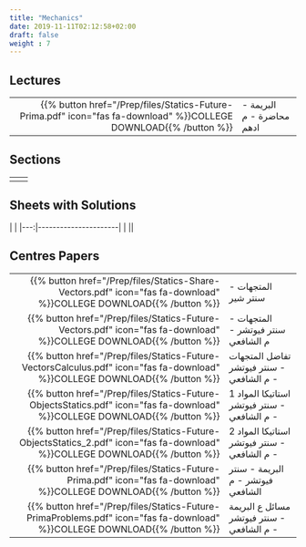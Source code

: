 ```yaml
---
title: "Mechanics"
date: 2019-11-11T02:12:58+02:00
draft: false
weight : 7
---
```



## Lectures


|  | |
|---:|----------------------|
| {{% button href="/Prep/files/Statics-Future-Prima.pdf" icon="fas fa-download" %}}COLLEGE DOWNLOAD{{% /button %}} |    البريمة -  محاضرة - م ادهم  |

## Sections

|  | |
|---:|----------------------|
| || 

## Sheets with Solutions

  | |
|---:|----------------------|
| || 

## Centres Papers 

|  | |
|---:|----------------------|
| {{% button href="/Prep/files/Statics-Share-Vectors.pdf" icon="fas fa-download" %}}COLLEGE DOWNLOAD{{% /button %}} |  المتجهات - سنتر شير  |
| {{% button href="/Prep/files/Statics-Future-Vectors.pdf" icon="fas fa-download" %}}COLLEGE DOWNLOAD{{% /button %}} |  المتجهات - سنتر فيوتشر - م الشافعي  |
| {{% button href="/Prep/files/Statics-Future-VectorsCalculus.pdf" icon="fas fa-download" %}}COLLEGE DOWNLOAD{{% /button %}} |  تفاضل المتجهات - سنتر فيوتشر - م الشافعي  |
| {{% button href="/Prep/files/Statics-Future-ObjectsStatics.pdf" icon="fas fa-download" %}}COLLEGE DOWNLOAD{{% /button %}} |   استاتيكا المواد 1 - سنتر فيوتشر - م الشافعي  |
| {{% button href="/Prep/files/Statics-Future-ObjectsStatics_2.pdf" icon="fas fa-download" %}}COLLEGE DOWNLOAD{{% /button %}} |   استاتيكا المواد 2 - سنتر فيوتشر - م الشافعي  |
| {{% button href="/Prep/files/Statics-Future-Prima.pdf" icon="fas fa-download" %}}COLLEGE DOWNLOAD{{% /button %}} |   البريمة - سنتر فيوتشر - م الشافعي  |
| {{% button href="/Prep/files/Statics-Future-PrimaProblems.pdf" icon="fas fa-download" %}}COLLEGE DOWNLOAD{{% /button %}} |   مسائل ع البريمة - سنتر فيوتشر - م الشافعي  |
